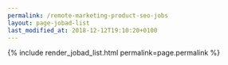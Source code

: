 ```yaml
---
permalink: /remote-marketing-product-seo-jobs
layout: page-jobad-list
last_modified_at: 2018-12-12T19:10:20+0100
---
```

{% include render_jobad_list.html permalink=page.permalink %}
